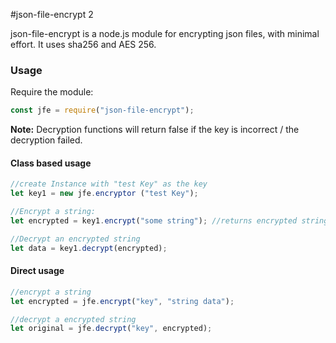 #json-file-encrypt 2

json-file-encrypt is a node.js module for encrypting json files, with minimal effort.
It uses sha256 and AES 256.

### Usage

Require the module:

```js
const jfe = require("json-file-encrypt");
```

**Note:** Decryption functions will return false if the key is incorrect / the decryption failed.

#### Class based usage

```js
//create Instance with "test Key" as the key
let key1 = new jfe.encryptor ("test Key");

//Encrypt a string:
let encrypted = key1.encrypt("some string"); //returns encrypted string

//Decrypt an encrypted string
let data = key1.decrypt(encrypted);
```

#### Direct usage

```js
//encrypt a string
let encrypted = jfe.encrypt("key", "string data");

//decrypt a encrypted string
let original = jfe.decrypt("key", encrypted);
```